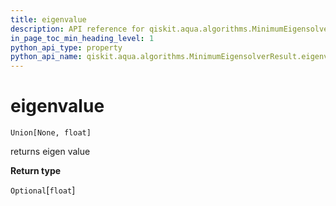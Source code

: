 ```yaml
---
title: eigenvalue
description: API reference for qiskit.aqua.algorithms.MinimumEigensolverResult.eigenvalue
in_page_toc_min_heading_level: 1
python_api_type: property
python_api_name: qiskit.aqua.algorithms.MinimumEigensolverResult.eigenvalue
---
```


# eigenvalue

<span id="qiskit.aqua.algorithms.MinimumEigensolverResult.eigenvalue" />

`Union[None, float]`

returns eigen value

**Return type**

`Optional`\[`float`]


